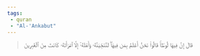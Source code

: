 ```yaml
---
tags: 
 - quran 
 - "Al-'Ankabut"
---
```


> قَالَ إِنَّ فِيهَا لُوطٗاۚ قَالُواْ نَحۡنُ أَعۡلَمُ بِمَن فِيهَاۖ لَنُنَجِّيَنَّهُۥ وَأَهۡلَهُۥٓ إِلَّا ٱمۡرَأَتَهُۥ كَانَتۡ مِنَ ٱلۡغَٰبِرِينَ
